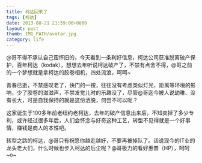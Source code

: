 ```yaml
---
title: 柯达回来了
tags: [柯达]
date: 2013-08-21 21:59:00+0800
layout: post
thumb: IMG_PATH/avatar.jpg
category: life
---
```


@哥不得不承认自己蛮怀旧的，今天看到一条利好信息，柯达公司获准脱离破产保护，百年柯达（kodak），想想去年听说柯达破产了，不禁有点舍不得，@哥之前的一个梦想就是拿柯达的胶卷相机，四处流浪，呵呵~

青春已逝，不禁感叹老了，快门的一按，往往没有考虑类似灯光、距离等环境的影响，少了胶卷的滋滋声，不禁发觉儿时的乐趣没了，尽管@哥迄今被人说幼稚、没有长大，可是自我保持的就是这份洒脱，何尝不可以呢？

这家诞生于100多年前老纽约老柯达，去年的破产信息出来后，不知卖掉了多少专利，或许经过很多年后，人们会怀念与好奇这种工艺，转型不见得就是一个好事情，赚钱是商人的本性吧。

转型之路的柯达，@哥只有祝愿你越走越好，不要再被掉队了。话说现今的IT业的龙头老大们，什么时候也步入柯达的后尘呢？@哥极力的看好惠普（HP），呵呵~o~
